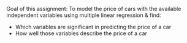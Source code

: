 Goal of this assignment:
To model the price of cars with the available independent variables using multiple linear regression & find: 
 - Which variables are significant in predicting the price of a car
 - How well those variables describe the price of a car
